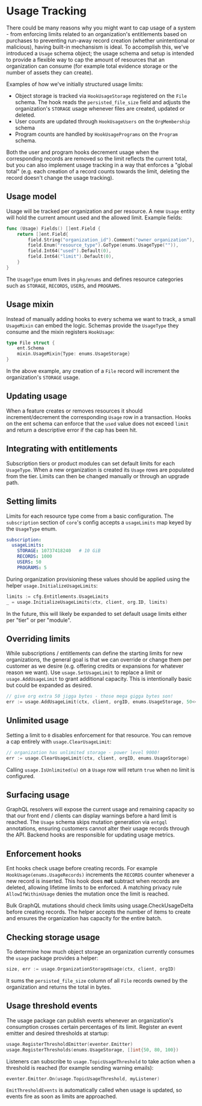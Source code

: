 # Usage Tracking

There could be many reasons why you might want to cap usage of a system - from enforcing limits related to an organization's entitlements based on purchases to preventing run-away record creation (whether unintentional or malicious), having built-in mechansism is ideal. To accomplish this, we've introduced a `Usage` schema object; the usage schema and setup is intended to provide a flexible way to cap the amount of resources that an organization can consume (for example total evidence storage or the number of assets they can create).

Examples of how we've initially structured usage limits:
- Object storage is tracked via `HookUsageStorage` registered on the `File` schema. The hook reads the `persisted_file_size` field and adjusts the
organization's `STORAGE` usage whenever files are created, updated or deleted.
- User counts are updated through `HookUsageUsers` on the `OrgMembership` schema
- Program counts are handled by `HookUsagePrograms` on the `Program` schema.

Both the user and program hooks decrement usage when the corresponding records are removed so the limit reflects the current total, but you can also implement usage tracking in a way that enforces a "global total" (e.g. each creation of a record counts towards the limit, deleting the record doesn't change the usage tracking).

## Usage model

Usage will be tracked per organization and per resource. A new `Usage` entity will hold the current amount used and the allowed limit. Example fields:

```go
func (Usage) Fields() []ent.Field {
    return []ent.Field{
        field.String("organization_id").Comment("owner organization"),
        field.Enum("resource_type").GoType(enums.UsageType("")),
        field.Int64("used").Default(0),
        field.Int64("limit").Default(0),
    }
}
```

The `UsageType` enum lives in `pkg/enums` and defines resource categories such as `STORAGE`, `RECORDS`, `USERS`, and `PROGRAMS`.

## Usage mixin

Instead of manually adding hooks to every schema we want to track, a small `UsageMixin` can embed the logic. Schemas provide the `UsageType` they consume and the mixin registers `HookUsage`:

```go
type File struct {
    ent.Schema
    mixin.UsageMixin{Type: enums.UsageStorage}
}
```

In the above example, any creation of a `File` record will increment the organization's `STORAGE` usage.

## Updating usage

When a feature creates or removes resources it should increment/decrement the corresponding `Usage` row in a transaction. Hooks on the ent schema can enforce that the `used` value does not exceed `limit` and return a descriptive error if the cap has been hit.

## Integrating with entitlements

Subscription tiers or product modules can set default limits for each `UsageType`. When a new organization is created its `Usage` rows are populated from the tier. Limits can then be changed manually or through an upgrade path.

## Setting limits

Limits for each resource type come from a basic configuration. The `subscription` section of `core`'s config accepts a `usageLimits` map keyed by the `UsageType` enum.

```yaml
subscription:
  usageLimits:
    STORAGE: 10737418240   # 10 GiB
    RECORDS: 1000
    USERS: 50
    PROGRAMS: 5
```

During organization provisioning these values should be applied using the helper `usage.InitializeUsageLimits`:

```go
limits := cfg.Entitlements.UsageLimits
_ = usage.InitializeUsageLimits(ctx, client, org.ID, limits)
```

In the future, this will likely be expanded to set default usage limits either per "tier" or per "module".

## Overriding limits

While subscriptions / entitlements can define the starting limits for new organizations, the general goal is that we can override or change them per customer as we desire (e.g. offering credits or expansions for whatever reason we want). Use `usage.SetUsageLimit` to replace a limit or `usage.AddUsageLimit` to grant additional capacity. This is intentionally basic but could be expanded as desired.

```go
// give org extra 50 jigga bytes - those mega gigga bytes son!
err := usage.AddUsageLimit(ctx, client, orgID, enums.UsageStorage, 50<<30)
```

## Unlimited usage

Setting a limit to `0` disables enforcement for that resource. You can remove a cap entirely with `usage.ClearUsageLimit`:

```go
// organization has unlimited storage - power level 9000!
err := usage.ClearUsageLimit(ctx, client, orgID, enums.UsageStorage)
```

Calling `usage.IsUnlimited(u)` on a `Usage` row will return `true` when no limit is configured.

## Surfacing usage

GraphQL resolvers will expose the current usage and remaining capacity so that our front end / clients can display warnings before a hard limit is reached. The `Usage` schema skips mutation generation via `entgql` annotations, ensuring customers cannot alter their usage records through the API. Backend hooks are responsible for updating usage metrics.

## Enforcement hooks

Ent hooks check usage before creating records. For example `HookUsage(enums.UsageRecords)` increments the `RECORDS` counter whenever a new record is inserted. This hook does **not** subtract when records are deleted, allowing lifetime limits to be enforced. A matching privacy rule
`AllowIfWithinUsage` denies the mutation once the limit is reached.

Bulk GraphQL mutations should check limits using usage.CheckUsageDelta before creating records. The helper accepts the number of items to create and ensures the organization has capacity for the entire batch.

## Checking storage usage

To determine how much object storage an organization currently consumes the `usage` package provides a helper:

```go
size, err := usage.OrganizationStorageUsage(ctx, client, orgID)
```

It sums the `persisted_file_size` column of all `File` records owned by the organization and returns the total in bytes.

## Usage threshold events

The usage package can publish events whenever an organization's consumption crosses certain percentages of its limit. Register an event emitter and desired thresholds at startup:

```go
usage.RegisterThresholdEmitter(eventer.Emitter)
usage.RegisterThresholds(enums.UsageStorage, []int{50, 80, 100})
```

Listeners can subscribe to `usage.TopicUsageThreshold` to take action when a threshold is reached (for example sending warning emails):

```go
eventer.Emitter.On(usage.TopicUsageThreshold, myListener)
```

`EmitThresholdEvents` is automatically called when usage is updated, so events fire as soon as limits are approached.
